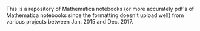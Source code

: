 This is a repository of Mathematica notebooks (or more accurately pdf's of Mathematica notebooks since the formatting doesn't upload well) from various projects between Jan. 2015 and Dec. 2017. 
